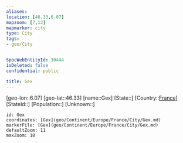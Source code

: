 ```yaml
---
aliases: 
location: [46.33,6.07]
mapzoom: [7,12] 
mapmarker: city 
type: City
tags:
- geo/City


SpocWebEntityId: 30444
isDeleted: false
confidential: public

title: Gex
---
```

[geo-lon::6.07]
[geo-lat::46.33]
[name::Gex]
[State::]
[Country::[France](geo/Continent/Europe/France.md)]
[StateId::]
[Population::]
[Unknown::]


```leaflet
id: Gex
coordinates: [Gex](geo/Continent/Europe/France/City/Gex.md)
markerFile: [Gex](geo/Continent/Europe/France/City/Gex.md)
defaultZoom: 11 
maxZoom: 18
```


